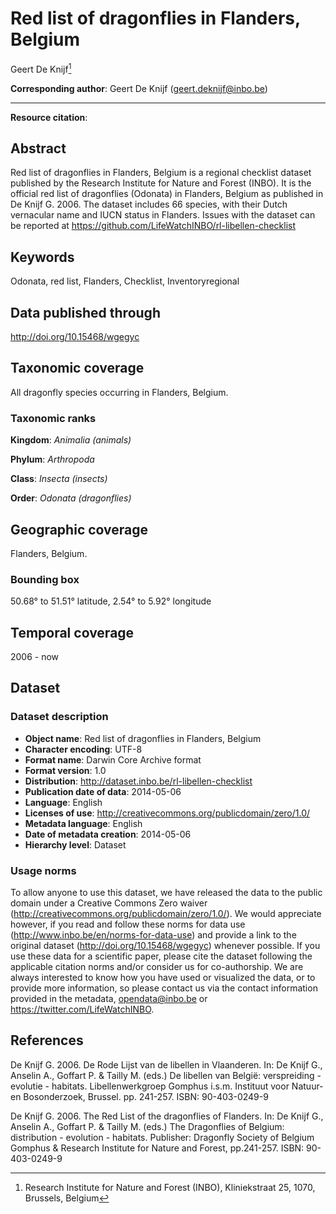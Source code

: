 # Red list of dragonflies in Flanders, Belgium

Geert De Knijf[^1]

[^1]: Research Institute for Nature and Forest (INBO), Kliniekstraat 25, 1070, Brussels, Belgium

**Corresponding author**: Geert De Knijf (<geert.deknijf@inbo.be>)

---

**Resource citation**: 

## Abstract

Red list of dragonflies in Flanders, Belgium is a regional checklist dataset published by the Research Institute for Nature and Forest (INBO). It is the official red list of dragonflies (Odonata) in Flanders, Belgium as published in De Knijf G. 2006. The dataset includes 66 species, with their Dutch vernacular name and IUCN status in Flanders. Issues with the dataset can be reported at <https://github.com/LifeWatchINBO/rl-libellen-checklist>

## Keywords

Odonata, red list, Flanders, Checklist, Inventoryregional
    
## Data published through

<http://doi.org/10.15468/wgegyc>

## Taxonomic coverage

All dragonfly species occurring in Flanders, Belgium.

### Taxonomic ranks

**Kingdom**: *Animalia (animals)*

**Phylum**: *Arthropoda*

**Class**: *Insecta (insects)*

**Order**: *Odonata (dragonflies)*

## Geographic coverage

Flanders, Belgium.

### Bounding box

50.68° to 51.51° latitude, 2.54° to 5.92° longitude

## Temporal coverage

2006 - now

## Dataset

### Dataset description

* **Object name**: Red list of dragonflies in Flanders, Belgium
* **Character encoding**: UTF-8
* **Format name**: Darwin Core Archive format
* **Format version**: 1.0
* **Distribution**: <http://dataset.inbo.be/rl-libellen-checklist>
* **Publication date of data**: 2014-05-06
* **Language**: English
* **Licenses of use**: <http://creativecommons.org/publicdomain/zero/1.0/>
* **Metadata language**: English
* **Date of metadata creation**: 2014-05-06
* **Hierarchy level**: Dataset

### Usage norms

To allow anyone to use this dataset, we have released the data to the public domain under a Creative Commons Zero waiver (<http://creativecommons.org/publicdomain/zero/1.0/>). We would appreciate however, if you read and follow these norms for data use (<http://www.inbo.be/en/norms-for-data-use>) and provide a link to the original dataset (<http://doi.org/10.15468/wgegyc>) whenever possible. If you use these data for a scientific paper, please cite the dataset following the applicable citation norms and/or consider us for co-authorship. We are always interested to know how you have used or visualized the data, or to provide more information, so please contact us via the contact information provided in the metadata, <opendata@inbo.be> or <https://twitter.com/LifeWatchINBO>.

## References

De Knijf G. 2006. De Rode Lijst van de libellen in Vlaanderen. In: De Knijf G., Anselin A., Goffart P. & Tailly M. (eds.) De libellen van België: verspreiding - evolutie - habitats. Libellenwerkgroep Gomphus i.s.m. Instituut voor Natuur- en Bosonderzoek, Brussel. pp. 241-257. ISBN: 90-403-0249-9

De Knijf G. 2006. The Red List of the dragonflies of Flanders. In: De Knijf G., Anselin A., Goffart P. & Tailly M. (eds.) The Dragonflies of Belgium: distribution - evolution - habitats. Publisher: Dragonfly Society of Belgium Gomphus & Research Institute for Nature and Forest, pp.241-257. ISBN: 90-403-0249-9
